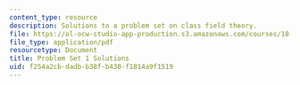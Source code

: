```yaml
---
content_type: resource
description: Solutions to a problem set on class field theory.
file: https://ol-ocw-studio-app-production.s3.amazonaws.com/courses/18-786-number-theory-ii-class-field-theory-spring-2016/f254a2cbdadbb38fb430f1814a9f1519_MIT18_786S16_pset1_sol.pdf
file_type: application/pdf
resourcetype: Document
title: Problem Set 1 Solutions
uid: f254a2cb-dadb-b38f-b430-f1814a9f1519
---
```

